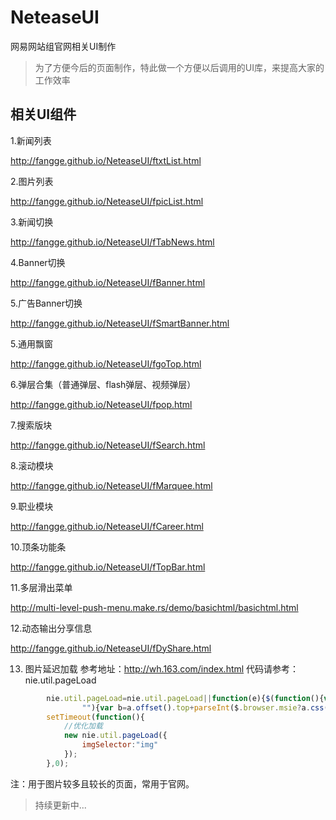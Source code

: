 NeteaseUI
=========

网易网站组官网相关UI制作
 <blockquote>为了方便今后的页面制作，特此做一个方便以后调用的UI库，来提高大家的工作效率</blockquote>


**相关UI组件**
--------------------

 1.新闻列表

 http://fangge.github.io/NeteaseUI/ftxtList.html

 2.图片列表

 http://fangge.github.io/NeteaseUI/fpicList.html

 3.新闻切换

 http://fangge.github.io/NeteaseUI/fTabNews.html

 4.Banner切换

 http://fangge.github.io/NeteaseUI/fBanner.html

 5.广告Banner切换

 http://fangge.github.io/NeteaseUI/fSmartBanner.html

 5.通用飘窗

 http://fangge.github.io/NeteaseUI/fgoTop.html

 6.弹层合集（普通弹层、flash弹层、视频弹层）

 http://fangge.github.io/NeteaseUI/fpop.html

 7.搜索版块

 http://fangge.github.io/NeteaseUI/fSearch.html

 8.滚动模块

 http://fangge.github.io/NeteaseUI/fMarquee.html

 9.职业模块

 http://fangge.github.io/NeteaseUI/fCareer.html

 10.顶条功能条

 http://fangge.github.io/NeteaseUI/fTopBar.html

 11.多层滑出菜单

 http://multi-level-push-menu.make.rs/demo/basichtml/basichtml.html

 12.动态输出分享信息

 http://fangge.github.io/NeteaseUI/fDyShare.html

 13. 图片延迟加载
 参考地址：http://wh.163.com/index.html
 代码请参考：nie.util.pageLoad
 ```javascript
         nie.util.pageLoad=nie.util.pageLoad||function(e){$(function(){var g=$(window),f={},h={},i=window.location.hash,j=function(){var c=g.scrollTop()-50,a=c+g.height()+50,d;for(d in f){var b=f[d],e=!1;if(b.b){if(b.y>=c&&b.y<=a||b.b>=c&&b.b<=a)e=!0}else b.y>=c&&b.y<=a&&(e=!0);e&&b.dom.attr("src",b.src)}for(d in h)b=h[d],(b.top>=c&&b.top<=a||b.bot>=c&&b.bot<=a)&&b.dom.attr("style","background-image:url("+b.src+")")};e.bgSelector&&$(e.bgSelector).each(function(c){var a=$(this),d=a.attr("data-bgUrl");if(d!=
                 ""){var b=a.offset().top+parseInt($.browser.msie?a.css("background-position-y"):a.css("background-position").split(" ")[1]);h[c]={dom:a,src:d,top:b,bot:b+a.height()}}});e.imgSelector&&$(e.imgSelector).each(function(c){var a=$(this),d=a.attr("data-src");if(d!="")if(f[c]={dom:a,src:d,y:a.offset().top},a.css("height"))f[c].b=f[c].y+parseInt(a.css("height"));else if(a.attr("height"))f[c].b=f[c].y+parseInt(a.attr("height"))});g.scroll(j).resize(j);(i==""||$("a#"+i+"[name="+i+"]").length==0)&&j()})};
         setTimeout(function(){
             //优化加载
             new nie.util.pageLoad({
                 imgSelector:"img"
             });
         },0);

 ```
 注：用于图片较多且较长的页面，常用于官网。

 >持续更新中...


